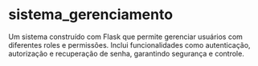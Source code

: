 # sistema_gerenciamento
Um sistema construído com Flask que permite gerenciar usuários com diferentes roles e permissões. Inclui funcionalidades como autenticação, autorização e recuperação de senha, garantindo segurança e controle.
